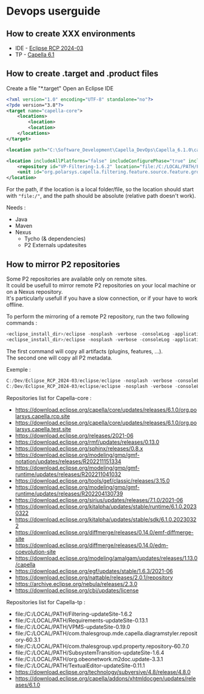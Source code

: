 # Devops userguide
## How to create XXX environments
* IDE - [Eclipse RCP 2024-03](https://www.eclipse.org/downloads/packages/release/2024-03/r/eclipse-ide-rcp-and-rap-developers)
* TP - [Capella 6.1](https://download.eclipse.org/capella/core/products/releases/6.1.0/)

## How to create .target and .product files
Create a file "*.target"
Open an Eclipse IDE
```xml
<?xml version="1.0" encoding="UTF-8" standalone="no"?>
<?pde version="3.8"?>
<target name="capella-core">
    <locations>
        <location>
        <location>
    </locations>
</target>
```

```xml
<location path="C:\Software_Development\Capella_DevOps\Capella_6.1.0\capella" type="Directory"/>
```

```xml
<location includeAllPlatforms="false" includeConfigurePhase="true" includeMode="planner" includeSource="true" type="InstallableUnit">
	<repository id="VP-Filtering-1.6.2" location="file:/C:/LOCAL/PATH/Filtering-updateSite-1.6.2"/>
	<unit id="org.polarsys.capella.filtering.feature.source.feature.group"/>
</location>
```

For the path, if the location is a local folder/file, so the location should start with `"file:/"`, and the path should be absolute (relative path doesn't work).

Needs :
* Java
* Maven
* Nexus
    * Tycho (& dependencies)
    * P2 Externals updatesites


## How to mirror P2 repositories  
Some P2 repositories are available only on remote sites.  
It could be usefull to mirror remote P2 repositories on your local machine or on a Nexus repository.  
It's particularly usefull if you have a slow connection, or if your have to work offline.

To perform the mirroring of a remote P2 repository, run the two following commands :
```powershell
<eclipse_install_dir>/eclipse -nosplash -verbose -consoleLog -application org.eclipse.equinox.p2.artifact.repository.mirrorApplication -source <remote_site> -destination<local_folder>
<eclipse_install_dir>/eclipse -nosplash -verbose -consoleLog -application org.eclipse.equinox.p2.metadata.repository.mirrorApplication -source <remote_site> -destination<local_folder>
```

The first command will copy all artifacts (plugins, features, ...).  
The second one will copy all P2 metadata.  

Exemple :
```powershell
C:/Dev/Eclipse_RCP_2024-03/eclipse/eclipse -nosplash -verbose -consoleLog -application org.eclipse.equinox.p2.artifact.repository.mirrorApplication -source "https://download.eclipse.org/capella/core/updates/releases/6.1.0/org.polarsys.capella.rcp.site/" -destination "C:/P2_Mirroring/CapellaSite"
C:/Dev/Eclipse_RCP_2024-03/eclipse/eclipse -nosplash -verbose -consoleLog -application org.eclipse.equinox.p2.metadata.repository.mirrorApplication -source "https://download.eclipse.org/capella/core/updates/releases/6.1.0/org.polarsys.capella.rcp.site/" -destination "C:/P2_Mirroring/CapellaSite"
```

Repositories list for Capella-core :
* https://download.eclipse.org/capella/core/updates/releases/6.1.0/org.polarsys.capella.rcp.site
* https://download.eclipse.org/capella/core/updates/releases/6.1.0/org.polarsys.capella.test.site
* https://download.eclipse.org/releases/2021-06
* https://download.eclipse.org/rmf/updates/releases/0.13.0
* https://download.eclipse.org/sphinx/releases/0.8.x
* https://download.eclipse.org/modeling/gmp/gmf-notation/updates/releases/R202211151334
* https://download.eclipse.org/modeling/gmp/gmf-runtime/updates/releases/R202211041032
* https://download.eclipse.org/tools/gef/classic/releases/3.15.0
* https://download.eclipse.org/modeling/gmp/gmf-runtime/updates/releases/R202204130739
* https://download.eclipse.org/sirius/updates/releases/7.1.0/2021-06
* https://download.eclipse.org/kitalpha/updates/stable/runtime/6.1.0.20230322
* https://download.eclipse.org/kitalpha/updates/stable/sdk/6.1.0.20230322
* https://download.eclipse.org/diffmerge/releases/0.14.0/emf-diffmerge-site
* https://download.eclipse.org/diffmerge/releases/0.14.0/edm-coevolution-site
* https://download.eclipse.org/modeling/amalgam/updates/releases/1.13.0/capella
* https://download.eclipse.org/egf/updates/stable/1.6.3/2021-06
* https://download.eclipse.org/nattable/releases/2.0.1/repository
* https://archive.eclipse.org/nebula/releases/2.3.0
* https://download.eclipse.org/cbi/updates/license

Repositories list for Capella-tp :
* file:/C:/LOCAL/PATH/Filtering-updateSite-1.6.2
* file:/C:/LOCAL/PATH/Requirements-updateSite-0.13.1
* file:/C:/LOCAL/PATH/VPMS-updateSite-0.19.0
* file:/C:/LOCAL/PATH/com.thalesgroup.mde.capella.diagramstyler.repository-60.3.1
* file:/C:/LOCAL/PATH/com.thalesgroup.vpd.property.repository-60.7.0
* file:/C:/LOCAL/PATH/SubsystemTransition-updateSite-1.6.4
* file:/C:/LOCAL/PATH/org.obeonetwork.m2doc.update-3.3.1
* file:/C:/LOCAL/PATH/TextualEditor-updateSite-0.11.1
* https://download.eclipse.org/technology/subversive/4.8/release/4.8.0
* https://download.eclipse.org/capella/addons/xhtmldocgen/updates/releases/6.1.0






